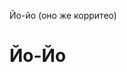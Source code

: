 <!-- TITLE: Йо-Йо -->
<!-- SUBTITLE: Закрытие с последующим быстрым раскрытием -->

Йо-йо (оно же корритео)
# Йо-Йо
